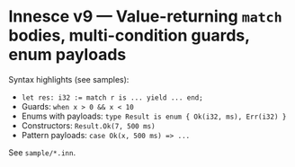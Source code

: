 
# Innesce v9 — Value-returning `match` bodies, multi-condition guards, enum payloads

Syntax highlights (see samples):

- `let res: i32 := match r is ... yield ... end;`
- Guards: `when x > 0 && x < 10`
- Enums with payloads: `type Result is enum { Ok(i32, ms), Err(i32) }`
- Constructors: `Result.Ok(7, 500 ms)`
- Pattern payloads: `case Ok(x, 500 ms) => ...`

See `sample/*.inn`.
